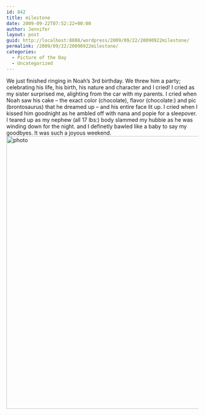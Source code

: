 ```yaml
---
id: 842
title: milestone
date: 2009-09-22T07:52:22+00:00
author: Jennifer
layout: post
guid: http://localhost:8888/wordpress/2009/09/22/20090922milestone/
permalink: /2009/09/22/20090922milestone/
categories:
  - Picture of the Day
  - Uncategorized
---
```

We just finished ringing in Noah&#8217;s 3rd birthday. We threw him a party; celebrating his life, his birth, his nature and character and I cried! I cried as my sister surprised me, alighting from the car with my parents. I cried when Noah saw his cake &#8211; the exact color (chocolate), flavor (chocolate:) and pic (brontosaurus) that he dreamed up &#8211; and his entire face lit up. I cried when I kissed him goodnight as he ambled off with nana and popie for a sleepover. I teared up as my nephew (all 17 lbs:) body slammed my hubbie as he was winding down for the night. and I definetly bawled like a baby to say my goodbyes. It was such a joyous weekend.  <img title="photo" height="713" alt="photo" width="950" class="alignleft size-full wp-image-445" src="http://static.squarespace.com/static/50db6bb3e4b015296cd43789/50dfa5b1e4b0dc6320e0b5ea/50dfa5b2e4b0dc6320e0b72f/1254577936000/?format=original" />